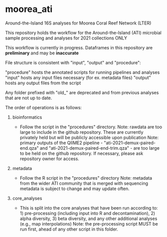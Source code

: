 # moorea_ati
Around-the-Island 16S analyses for Moorea Coral Reef Network (LTER)

This repository holds the workflow for the Around-the-Island (ATI) microbial sample processing and analyses for 2021 collections ONLY

This workflow is currently in progress. 
Dataframes in this repository are **preliminary** and may be **inaccurate**

File structure is consistent with "input", "output" and "procedure":

"procedure" hosts the annotated scripts for running pipelines and analyses 
"input" hosts any input files necessary (for ex. metadata files)
"output" hosts any output files from the script

Any folder prefixed with "old_" are deprecated and from previous analyses that are not up to date.


The order of operations is as follows:

1. bioinformatics
	- Follow the script in the "procedures" directory. 
	Note: rawdata are too large to include in the github repository. These are currently privately held but will be publicly accessible upon publication
	Note: primary outputs of the QIIME2 pipeline - "ati-2021-demux-paired-end.qza" and "ati-2021-demux-paired-end-trim.qza" - are too large to be held on the github repository. If necessary, please ask repository owner for access.

2. metadata
	- Follow the R script in the "procedures" directory
	Note: metadata from the wider ATI community that is merged with sequencing metadata is subject to change and may update often.

3. core_analyses
	- This is split into the core analyses that have been run according to: 1) pre-processing (including input into R and decontamination), 2) alpha diversity, 3) beta diversity, and any other additional analyses (e.g., map interpolations)
	Note: the pre-processing script MUST be run first, ahead of any other script in this folder. 

